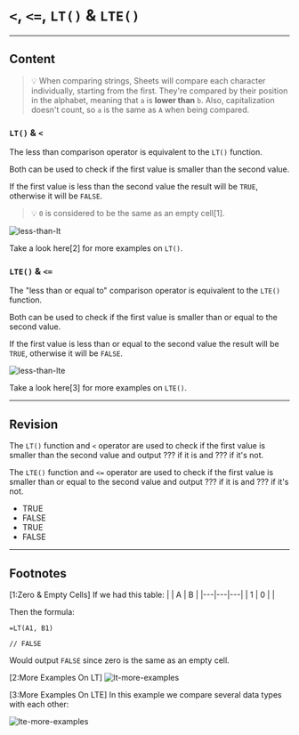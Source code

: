 ﻿---
author: Stefan-Stojanovic

type: normal

category: how to

---

# `<`, `<=`, `LT()` & `LTE()`

---
## Content

> 💡 When comparing strings, Sheets will compare each character individually, starting from the first. 
> They're compared by their position in the alphabet, meaning that `a` is **lower than** `b`. Also, capitalization doesn't count, so `a` is the same as `A` when being compared.

### `LT()` & `<`

The less than comparison operator is equivalent to the `LT()` function.

Both can be used to check if the first value is smaller than the second value. 

If the first value is less than the second value the result will be `TRUE`, otherwise it will be `FALSE`.

> 💡 `0` is considered to be the same as an empty cell[1].

![less-than-lt](https://img.enkipro.com/4398757e0ce3b8b165ba8da0a2d345cd.png)

Take a look here[2] for more examples on `LT()`.

### `LTE()` & `<=`

The "less than or equal to" comparison operator is equivalent to the `LTE()` function.

Both can be used to check if the first value is smaller than or equal to the second value. 

If the first value is less than or equal to the second value the result will be `TRUE`, otherwise it will be `FALSE`.

![less-than-lte](https://img.enkipro.com/8e82ab33dd7beb598eeaf7d497697c23.png)

Take a look here[3] for more examples on `LTE()`.

---
## Revision

The `LT()` function and `<` operator are used to check if the first value is smaller than the second value and output ??? if it is and ??? if it's not.

The `LTE()` function and `<=` operator are used to check if the first value is smaller than or equal to the second value and output ??? if it is and ??? if it's not.

- TRUE
- FALSE
- TRUE
- FALSE

---
## Footnotes

[1:Zero & Empty Cells]
If we had this table:
|   | A | B |
|---|---|---|
| 1 | 0 |   |

Then the formula:
```plain-text
=LT(A1, B1)

// FALSE
```

Would output `FALSE` since zero is the same as an empty cell.

[2:More Examples On LT]
![lt-more-examples](https://img.enkipro.com/3652b70fcf435dc2ed8928546903bd45.png)

[3:More Examples On LTE]
In this example we compare several data types with each other:

![lte-more-examples](https://img.enkipro.com/27772e6dc507d68d00b536321bfbb61d.png)